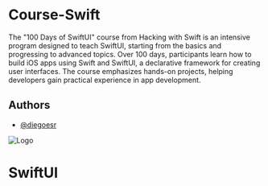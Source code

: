 
# Course-Swift

The "100 Days of SwiftUI" course from Hacking with Swift is an intensive program designed to teach SwiftUI, starting from the basics and progressing to advanced topics. Over 100 days, participants learn how to build iOS apps using Swift and SwiftUI, a declarative framework for creating user interfaces. The course emphasizes hands-on projects, helping developers gain practical experience in app development.
## Authors

- [@diegoesr](https://github.com/diegoesr)


![Logo](https://avatars.githubusercontent.com/u/32423587?s=200&v=4)

# SwiftUI
